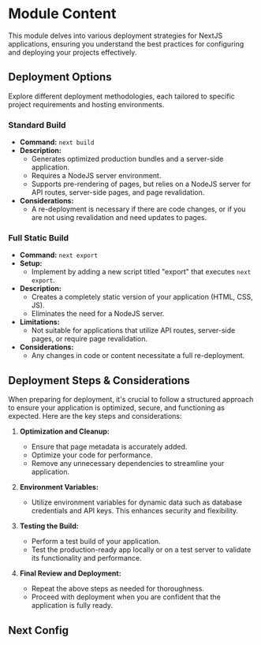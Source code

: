 # Module Content

This module delves into various deployment strategies for NextJS applications, ensuring you understand the best practices for configuring and deploying your projects effectively.

## Deployment Options

Explore different deployment methodologies, each tailored to specific project requirements and hosting environments.

### Standard Build

- **Command:** `next build`
- **Description:**
  - Generates optimized production bundles and a server-side application.
  - Requires a NodeJS server environment.
  - Supports pre-rendering of pages, but relies on a NodeJS server for API routes, server-side pages, and page revalidation.
- **Considerations:**
  - A re-deployment is necessary if there are code changes, or if you are not using revalidation and need updates to pages.

### Full Static Build

- **Command:** `next export`
- **Setup:**
  - Implement by adding a new script titled "export" that executes `next export`.
- **Description:**
  - Creates a completely static version of your application (HTML, CSS, JS).
  - Eliminates the need for a NodeJS server.
- **Limitations:**
  - Not suitable for applications that utilize API routes, server-side pages, or require page revalidation.
- **Considerations:**
  - Any changes in code or content necessitate a full re-deployment.

## Deployment Steps & Considerations

When preparing for deployment, it's crucial to follow a structured approach to ensure your application is optimized, secure, and functioning as expected. Here are the key steps and considerations:

1. **Optimization and Cleanup:**

   - Ensure that page metadata is accurately added.
   - Optimize your code for performance.
   - Remove any unnecessary dependencies to streamline your application.

2. **Environment Variables:**

   - Utilize environment variables for dynamic data such as database credentials and API keys. This enhances security and flexibility.

3. **Testing the Build:**

   - Perform a test build of your application.
   - Test the production-ready app locally or on a test server to validate its functionality and performance.

4. **Final Review and Deployment:**
   - Repeat the above steps as needed for thoroughness.
   - Proceed with deployment when you are confident that the application is fully ready.

Next Config
- 